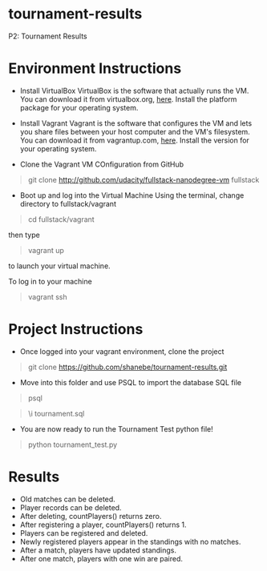 # tournament-results
P2: Tournament Results

# Environment Instructions
- Install VirtualBox
VirtualBox is the software that actually runs the VM. You can download it from virtualbox.org, <a href="https://www.virtualbox.org/wiki/Downloads">here</a>. Install the platform package for your operating system.

- Install Vagrant
Vagrant is the software that configures the VM and lets you share files between your host computer and the VM's filesystem.  You can download it from vagrantup.com, <a href="https://www.vagrantup.com/downloads">here</a>. Install the version for your operating system.

- Clone the Vagrant VM COnfiguration from GitHub

> git clone http://github.com/udacity/fullstack-nanodegree-vm fullstack

- Boot up and log into the Virtual Machine
Using the terminal, change directory to fullstack/vagrant 

> cd fullstack/vagrant

then type 

> vagrant up 

to launch your virtual machine.

To log in to your machine 

> vagrant ssh

# Project Instructions

- Once logged into your vagrant environment, clone the project 

> git clone https://github.com/shanebe/tournament-results.git

- Move into this folder and use PSQL to import the database SQL file

> psql

> \i tournament.sql

- You are now ready to run the Tournament Test python file!

> python tournament_test.py

# Results

- Old matches can be deleted.
- Player records can be deleted.
- After deleting, countPlayers() returns zero.
- After registering a player, countPlayers() returns 1.
- Players can be registered and deleted.
- Newly registered players appear in the standings with no matches.
- After a match, players have updated standings.
- After one match, players with one win are paired.
